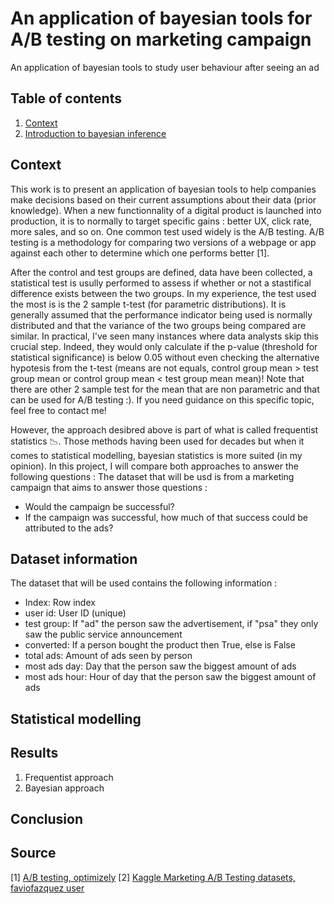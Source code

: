 # An application of bayesian tools for A/B testing on marketing campaign
An application of bayesian tools to study user behaviour after seeing an ad 

## Table of contents
1. [Context](#table-of-contents)
2. [Introduction to bayesian inference](#introduction-to-bayesian-inference)

## Context
This work is to present an application of bayesian tools to help companies make decisions based on their current assumptions about their data (prior knowledge). When a new functionnality of a digital product is launched into production, it is to normally to target specific gains : better UX, click rate, more sales, and so on. One common test used widely is the A/B testing. A/B testing  is a methodology for comparing two versions of a webpage or app against each other to determine which one performs better [1].

After the control and test groups are defined, data have been collected, a statistical test is usully performed to assess if whether or not a stastifical difference exists between the two groups. In my experience, the test used the most is is the 2 sample t-test (for parametric distributions). It is generally assumed that the performance indicator being used is normally distributed and that the variance of the two groups being compared are similar. In practical, I've seen many instances where data analysts skip this crucial step. Indeed, they would only calculate if the p-value (threshold for statistical significance) is below 0.05 without even checking the alternative hypotesis from the t-test (means are not equals, control group mean > test group mean or control group mean < test group mean mean)! Note that there are other 2 sample test for the mean that are non parametric and that can be used for A/B testing :). If you  need guidance on this specific topic, feel free to contact me!

However, the approach desibred above is part of what is called frequentist statistics 📉.  Those methods having been used for decades but when it comes to statistical modelling, bayesian statistics is more suited (in my opinion). In this project, I will compare both approaches to answer the following questions : 
The dataset that will be usd is from a marketing campaign that aims to answer those questions :

- Would the campaign be successful?
- If the campaign was successful, how much of that success could be attributed to the ads?


## Dataset information
The dataset that will be used contains the following information : 
- Index: Row index
- user id: User ID (unique)
- test group: If "ad" the person saw the advertisement, if "psa" they only saw the public service announcement
- converted: If a person bought the product then True, else is False
- total ads: Amount of ads seen by person
- most ads day: Day that the person saw the biggest amount of ads
- most ads hour: Hour of day that the person saw the biggest amount of ads


## Statistical modelling


## Results 
1. Frequentist approach
2. Bayesian approach

## Conclusion

## Source
[1] [A/B testing, optimizely](https://www.optimizely.com/optimization-glossary/ab-testing/)
[2] [Kaggle Marketing A/B Testing datasets, faviofazquez user](https://www.kaggle.com/datasets/faviovaz/marketing-ab-testing/data)

